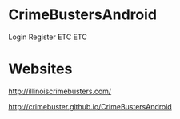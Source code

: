 CrimeBustersAndroid
===================
Login
Register
ETC ETC


Websites 
===================
http://illinoiscrimebusters.com/

http://crimebuster.github.io/CrimeBustersAndroid
